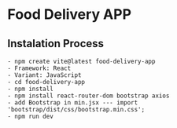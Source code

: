 # Food Delivery APP
## Instalation Process
    - npm create vite@latest food-delivery-app
    - Framework: React
    - Variant: JavaScript
    - cd food-delivery-app
    - npm install
    - npm install react-router-dom bootstrap axios
    - add Bootstrap in min.jsx --- import 'bootstrap/dist/css/bootstrap.min.css';
    - npm run dev
    
